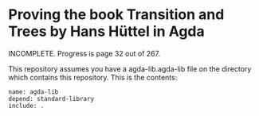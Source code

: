 #  Proving the book Transition and Trees by Hans Hüttel in Agda
INCOMPLETE.
Progress is page 32 out of 267.

This repository assumes you have a agda-lib.agda-lib file on the directory which contains this repository.
This is the contents:
```
name: agda-lib
depend: standard-library
include: .
```
